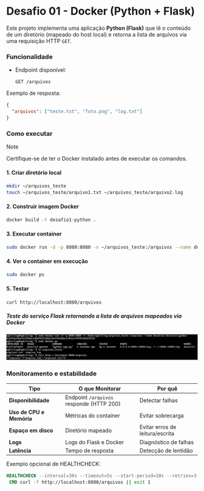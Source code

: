 # Desafio 01 - Docker (Python + Flask)

Este projeto implementa uma aplicação **Python (Flask)** que lê o conteúdo de um diretório (mapeado do host local) e retorna a lista de arquivos via uma requisição HTTP `GET`.

### Funcionalidade

- Endpoint disponível:
  ```
  GET /arquivos
  ```

Exemplo de resposta:
```json
{
  "arquivos": ["teste.txt", "foto.png", "log.txt"]
}
```
### Como executar

> [!NOTE]
> Certifique-se de ter o Docker instalado antes de executar os comandos.

#### 1. Criar diretório local
```bash
mkdir ~/arquivos_teste
touch ~/arquivos_teste/arquivo1.txt ~/arquivos_teste/arquivo2.log
```

#### 2. Construir imagem Docker
```bash
docker build -t desafio1-python .
```

#### 3. Executar container
```bash
sudo docker run -d -p 8080:8080 -v ~/arquivos_teste:/arquivos --name desafio1 desafio1-python
```

#### 4. Ver o container em execução
```bash
sudo docker ps
```

#### 5. Testar
```bash
curl http://localhost:8080/arquivos
```

##### Teste do serviço Flask retornando a lista de arquivos mapeados via Docker
![01](https://github.com/liedserver/Desafio-NGBilling/blob/master/prints/desafio01.png?raw=true)

### Monitoramento e estabilidade

| Tipo | O que Monitorar | Por quê |
|------|------------------|---------|
| **Disponibilidade** | Endpoint `/arquivos` responde (HTTP 200) | Detectar falhas |
| **Uso de CPU e Memória** | Métricas do container | Evitar sobrecarga |
| **Espaço em disco** | Diretório mapeado | Evitar erros de leitura/escrita |
| **Logs** | Logs do Flask e Docker | Diagnóstico de falhas |
| **Latência** | Tempo de resposta | Detecção de lentidão |

Exemplo opcional de HEALTHCHECK:
```dockerfile
HEALTHCHECK --interval=30s --timeout=5s --start-period=10s --retries=3 \
 CMD curl -f http://localhost:8080/arquivos || exit 1
```